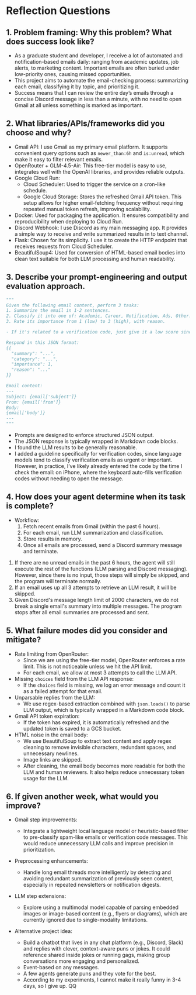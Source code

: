 # Reflection Questions

## 1. Problem framing: Why this problem? What does success look like?
- As a graduate student and developer, I receive a lot of automated and notification-based emails daily: ranging from academic updates, job alerts, to marketing content. Important emails are often buried under low-priority ones, causing missed opportunities.
- This project aims to automate the email-checking process: summarizing each email, classifying it by topic, and prioritizing it. 
- Success means that I can review the entire day’s emails through a concise Discord message in less than a minute, with no need to open Gmail at all unless something is marked as important.

## 2. What libraries/APIs/frameworks did you choose and why?
- Gmail API: I use Gmail as my primary email platform. It supports convenient query options such as `newer_than:6h` and `is:unread`, which make it easy to filter relevant emails.
- OpenRouter + GLM-4.5-Air: This free-tier model is easy to use, integrates well with the OpenAI libraries, and provides reliable outputs.
- Google Cloud Run:
    - Cloud Scheduler: Used to trigger the service on a cron-like schedule.
    - Google Cloud Storage: Stores the refreshed Gmail API token. This setup allows for higher email-fetching frequency without requiring repeated manual token refresh, improving scalability.
- Docker: Used for packaging the application. It ensures compatibility and reproducibility when deploying to Cloud Run.
- Discord Webhook: I use Discord as my main messaging app. It provides a simple way to receive and write summarized results in to text channel.
- Flask: Chosen for its simplicity. I use it to create the HTTP endpoint that receives requests from Cloud Scheduler.
- BeautifulSoup4: Used for conversion of HTML-based email bodies into clean text suitable for both LLM processing and human readability.

## 3. Describe your prompt-engineering and output evaluation approach.
```python
"""
Given the following email content, perform 3 tasks:
1. Summarize the email in 1-2 sentences.
2. Classify it into one of: Academic, Career, Notification, Ads, Other.
3. Rate its importance from 1 (low) to 3 (high), with reason.

- If it's related to a verification code, just give it a low score since I've probably already entered it.

Respond in this JSON format:
{{
  "summary": "...",
  "category": "...",
  "importance": 1,
  "reason": "..."
}}

Email content:
---
Subject: {email['subject']}
From: {email['from']}
Body:
{email['body']}
---
"""
```

- Prompts are designed to enforce structured JSON output.
- The JSON response is typically wrapped in Markdown code blocks.
- I found the LLM results to be generally reasonable.
- I added a guideline specifically for verification codes, since language models tend to classify verification emails as urgent or important. However, in practice, I’ve likely already entered the code by the time I check the email: on iPhone, where the keyboard auto-fills verification codes without needing to open the message.

## 4. How does your agent determine when its task is complete?

- Workflow:
    1. Fetch recent emails from Gmail (within the past 6 hours).
    2. For each email, run LLM summarization and classification.
    3. Store results in memory.
    4. Once all emails are processed, send a Discord summary message and terminate.

1. If there are no unread emails in the past 6 hours, the agent will still execute the rest of the functions (LLM parsing and Discord messaging). However, since there is no input, those steps will simply be skipped, and the program will terminate normally.
2. If an email uses up all 3 attempts to retrieve an LLM result, it will be skipped.
3. Given Discord's message length limit of 2000 characters, we do not break a single email's summary into multiple messages. The program stops after all email summaries are processed and sent.



## 5. What failure modes did you consider and mitigate?
- Rate limiting from OpenRouter:
    - Since we are using the free-tier model, OpenRouter enforces a rate limit. This is not noticeable unless we hit the API limit.
    - For each email, we allow at most 3 attempts to call the LLM API.
- Missing `choices` field from the LLM API response:
    - If the `choices` field is missing, we log an error message and count it as a failed attempt for that email.
- Unparsable replies from the LLM:
    - We use regex-based extraction combined with `json.loads()` to parse LLM output, which is typically wrapped in a Markdown code block.
- Gmail API token expiration:
    - If the token has expired, it is automatically refreshed and the updated token is saved to a GCS bucket.
- HTML noise in the email body:
    - We use BeautifulSoup to extract text content and apply regex cleaning to remove invisible characters, redundant spaces, and unnecessary newlines.
    - Image links are skipped.
    - After cleaning, the email body becomes more readable for both the LLM and human reviewers. It also helps reduce unnecessary token usage for the LLM.

## 6. If given another week, what would you improve?
- Gmail step improvements:
    - Integrate a lightweight local language model or heuristic-based filter to pre-classify spam-like emails or verification code messages. This would reduce unnecessary LLM calls and improve precision in prioritization.
- Preprocessing enhancements:
    - Handle long email threads more intelligently by detecting and avoiding redundant summarization of previously seen content, especially in repeated newsletters or notification digests.
- LLM step extensions:
    - Explore using a multimodal model capable of parsing embedded images or image-based content (e.g., flyers or diagrams), which are currently ignored due to single-modality limitations.

- Alternative project idea:
    - Build a chatbot that lives in any chat platform (e.g., Discord, Slack) and replies with clever, context-aware puns or jokes. It could reference shared inside jokes or running gags, making group conversations more engaging and personalized.
    - Event-based on any messages.
    - A few agents generate puns and they vote for the best.
    - According to my experiments, I cannot make it really funny in 3-4 days, so I give up. QQ